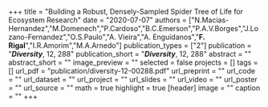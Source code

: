 +++
title = "Building a Robust, Densely-Sampled Spider Tree of Life for Ecosystem Research"
date = "2020-07-07"
authors = ["N.Macias-Hernandez","M.Domenech","P.Cardoso","B.C.Emerson","P.A.V.Borges","J.Lozano-Fernandez","O.S.Paulo","A. Vieira","A. Enguídanos","**F. Rigal**","I.R.Amorim","M.A.Arnedo"]
publication_types = ["2"]
publication = "**_Diversity_**, 12, 288"
publication_short = "**_Diversity_**, 12, 288"
abstract = ""
abstract_short = ""
image_preview = ""
selected = false
projects = []
tags = []
url_pdf = "publication/diversity-12-00288.pdf"
url_preprint = ""
url_code = ""
url_dataset = ""
url_project = ""
url_slides = ""
url_video = ""
url_poster = ""
url_source = ""
math = true
highlight = true
[header]
image = ""
caption = ""
+++
